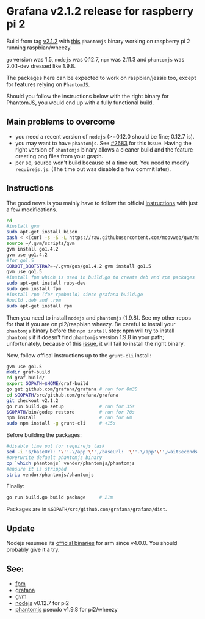 # Grafana v2.1.2 release for raspberry pi 2
Build from tag [v2.1.2](https://github.com/grafana/grafana/tree/v2.1.2) with
[this](https://github.com/fg2it/phantomjs-on-raspberry/tree/master/wheezy/2.0.1-development_as_1.9.8)
`phantomjs` binary working on raspberry pi 2 running raspbian/wheezy.

`go` version was 1.5, `nodejs` was 0.12.7, `npm` was 2.11.3 and `phantomjs` was
2.0.1-dev dressed like 1.9.8.

The packages here can be expected to work on raspbian/jessie too, except for
features relying on `PhantomJS`.

Should you follow the instructions below with the right binary for PhantomJS,
you would end up with a fully functional build.

## Main problems to overcome
- you need a recent version of `nodejs` (>=0.12.0 should be fine; 0.12.7 is).
- you may want to have `phantomjs`. See
[#2683](https://github.com/grafana/grafana/issues/2683) for this issue. Having
the right version of `phantomjs` binary allows a cleaner build and the feature
creating png files from your graph.
- per se, source won't build because of a time out.
You need to modify `requirejs.js`. (The time out was disabled a few commit later).


## Instructions
The good news is you mainly have to follow the official
[instructions](https://github.com/grafana/grafana/blob/v2.1.2/docs/sources/project/building_from_source.md)
with just a few modifications.

```bash
cd
#install gvm
sudo apt-get install bison
bash < <(curl -s -S -L https://raw.githubusercontent.com/moovweb/gvm/master/binscripts/gvm-installer)
source ~/.gvm/scripts/gvm
gvm install go1.4.2
gvm use go1.4.2
#for go1.5
GOROOT_BOOTSTRAP=~/.gvm/gos/go1.4.2 gvm install go1.5
gvm use go1.5
#install fpm which is used in build.go to create deb and rpm packages
sudo apt-get install ruby-dev
sudo gem install fpm
#install rpm (for rpmbuild) since grafana build.go
#build .deb and .rpm
sudo apt-get install rpm
```

Then you need to install `nodejs` and `phantomjs` (1.9.8). See my other repos for that if you are on pi2/raspbian wheezy.
Be careful to install your `phantomjs` binary before the `npm install` step:
npm will try to install `phantomjs` if it doesn't find `phantomjs` version 1.9.8
in your path; unfortunately, because of this [issue](https://github.com/Medium/phantomjs/issues/376),
it will fail to install the right binary.

Now, follow offical instructions up to the `grunt-cli` install:
```bash
gvm use go1.5
mkdir graf-build
cd graf-build/
export GOPATH=$HOME/graf-build
go get github.com/grafana/grafana # run for 8m30
cd $GOPATH/src/github.com/grafana/grafana
git checkout v2.1.2
go run build.go setup             # run for 35s
$GOPATH/bin/godep restore         # run for 70s
npm install                       # run for 6m
sudo npm install -g grunt-cli     # <15s
```

Before building the packages:
```bash
#disable time out for requirejs task
sed -i 's/baseUrl: '\''.\/app'\'',/baseUrl: '\''.\/app'\'',waitSeconds: 0,/' tasks/options/requirejs.js
#overwrite default phantomjs binary
cp `which phantomjs` vendor/phantomjs/phantomjs
#ensure it is stripped
strip vendor/phantomjs/phantomjs
```

Finally:
```bash
go run build.go build package     # 21m
```

Packages are in `$GOPATH/src/github.com/grafana/grafana/dist`.

## Update
Nodejs resumes its [official binaries](https://nodejs.org/dist/) for arm since
v4.0.0. You should probably give it a try.

## See:
- [fpm](https://github.com/jordansissel/fpm)
- [grafana](https://github.com/grafana/grafana/blob/v2.1.2/docs/sources/project/building_from_source.md)
- [gvm](https://github.com/moovweb/gvm)
- [nodejs](https://github.com/fg2it/nodejs-on-raspberry/tree/master/0.12.7) v0.12.7 for pi2
- [phantomjs](https://github.com/fg2it/phantomjs-on-raspberry/tree/master/wheezy) pseudo v1.9.8 for pi2/wheezy
